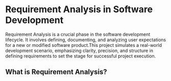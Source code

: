 # Requirement Analysis in Software Development
Requirement Analysis is a crucial phase in the software development lifecycle. It involves defining, documenting, and analyzing user expectations for a new or modified software product.This project simulates a real-world development scenario, emphasizing clarity, precision, and structure in defining requirements to set the stage for successful project execution.

## What is Requirement Analysis?

